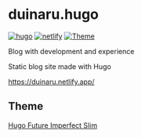 # duinaru.hugo
[![hugo](https://img.shields.io/badge/tool-hugo-blue)](https://gohugo.io/)
[![netlify](https://img.shields.io/badge/CI/CD-netlify-green)](https://www.netlify.com/)
[![Theme](https://img.shields.io/badge/theme-Hugo%20Future%20Imperfect%20Slim-silver)](https://github.com/pacollins/hugo-future-imperfect-slim)

Blog with development and experience

Static blog site made with Hugo

https://duinaru.netlify.app/

## Theme
[Hugo Future Imperfect Slim](https://github.com/pacollins/hugo-future-imperfect-slim)
